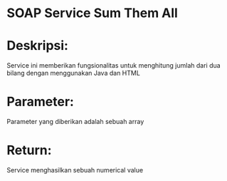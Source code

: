 # SOAP Service Sum Them All

# Deskripsi:
Service ini memberikan fungsionalitas untuk menghitung jumlah dari dua bilang dengan menggunakan Java dan HTML

# Parameter:
Parameter yang diberikan adalah sebuah array

# Return:
Service menghasilkan sebuah numerical value

